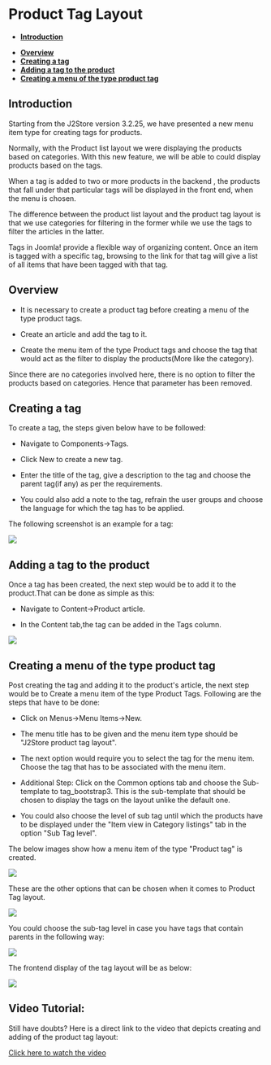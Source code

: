 # Product Tag Layout


- **[Introduction](#introduction)**
* **[Overview](#overview)**
* **[Creating a tag](#creating_a_tag)**
* **[Adding a tag to the product](#adding_a_tag_to_product)**
* **[Creating a menu of the type product tag](#creating_a_menu)**

<a name="introduction"></a>
## Introduction
Starting from the J2Store version 3.2.25, we have presented a new menu item type  for creating tags for products.

Normally, with the Product list layout we were displaying the products based on categories. With this new feature, we will be able to  could display products based on  the tags.

When a tag is added to two or more products in the backend , the products that fall under that particular tags will be displayed in the front end, when the  menu is chosen.

The difference between the product list layout and the product tag layout is that we use categories for filtering in the former while we use the tags to filter the articles in the latter.

Tags in Joomla! provide a flexible way of organizing content. Once an item is tagged with a specific tag, browsing to the link for that tag will give a list of all items that have been tagged with that tag.


<a name="overview"></a>
## Overview

* It is necessary to create a product tag before creating a menu of the type product tags.

* Create an article and add the tag to it.

* Create the menu item of the type Product tags and choose the tag that would act as the filter to display the products(More like the category).

Since there are no categories involved here, there is no option to filter the products based on categories. Hence that parameter has been removed.


<a name="creating_a_tag"></a>
## Creating a tag

To create a  tag, the steps given below have to be followed:

* Navigate to Components->Tags.

* Click New to create a new tag.

* Enter the title of the tag, give a description to the tag and choose the parent tag(if any)  as per the requirements.

* You could also add a note to the tag, refrain the user groups and choose the language for which the tag has to be applied.

The following screenshot is an example for a tag:

![](./assets/images/creatingatag.png)

<a name="adding_a_tag_to_product"></a>

## Adding a tag to the product


Once a tag has been created, the next step would be to add it to the product.That can be done as simple as this:

* Navigate to Content->Product article.

* In the Content tab,the tag can be added in the Tags column.

![](./assets/images/addingtagtoproduct.png)

<a name="creating_a_menu"></a>
## Creating a menu of the type product tag

Post creating  the tag and adding it to the product's article, the next step would be to Create a menu item of the type Product Tags. Following are the steps that have to be done:

* Click on Menus->Menu Items->New.

* The menu title has to be given and the menu item type should be "J2Store product tag layout".

* The next option would require you to select the tag for the menu item. Choose the tag that has to be associated with the menu item.

* Additional Step: Click on the Common options tab and choose the Sub-template to tag_bootstrap3. This is the sub-template that should be chosen to display the tags on the layout unlike the default one.

* You could also choose the level of sub tag until which the products have to be displayed under the "Item view in Category listings" tab in the option "Sub Tag level".


The  below images show how a menu item of the type "Product tag" is created.

![](./assets/images/producttagmenu1.png)

These are the other options that can be chosen when it comes to Product Tag layout.

![](./assets/images/producttagsubtemplate.png)

You could choose the sub-tag level in case you have tags that contain parents in the following way:

![](./assets/images/producttagsubtag.png)

The frontend display of the tag layout will be as below:

![](./assets/images/producttagfrontend.png)

## Video Tutorial:

Still have doubts? Here is a direct link to the video that depicts creating and adding of the product tag layout:

[Click here to watch the video](https://www.j2store.org/support/video-tutorials/product-tag-layout.html)
